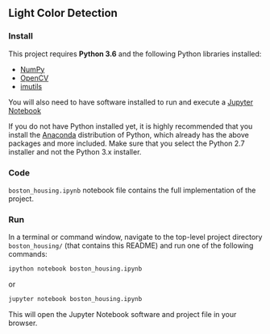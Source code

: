 ## Light Color Detection

### Install

This project requires **Python 3.6** and the following Python libraries installed:

- [NumPy](http://www.numpy.org/)
- [OpenCV](https://opencv.org)
- [imutils](https://pypi.python.org/pypi/imutils)

You will also need to have software installed to run and execute a [Jupyter Notebook](http://ipython.org/notebook.html)

If you do not have Python installed yet, it is highly recommended that you install the [Anaconda](http://continuum.io/downloads) distribution of Python, which already has the above packages and more included. Make sure that you select the Python 2.7 installer and not the Python 3.x installer.

### Code

`boston_housing.ipynb` notebook file contains the full implementation of the project.

### Run

In a terminal or command window, navigate to the top-level project directory `boston_housing/` (that contains this README) and run one of the following commands:

```bash
ipython notebook boston_housing.ipynb
```  
or
```bash
jupyter notebook boston_housing.ipynb
```

This will open the Jupyter Notebook software and project file in your browser.
